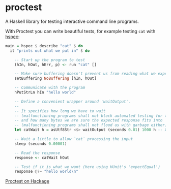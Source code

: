 proctest
========

A Haskell library for testing interactive command line programs.

With Proctest you can write beautiful tests, for example testing `cat` with [hspec](http://hspec.github.com):

```haskell
main = hspec $ describe "cat" $ do
  it "prints out what we put in" $ do

    -- Start up the program to test
    (hIn, hOut, hErr, p) <- run "cat" []

    -- Make sure buffering doesn't prevent us from reading what we expect
    setBuffering NoBuffering [hIn, hOut]

    -- Communicate with the program
    hPutStrLn hIn "hello world"

    -- Define a convenient wrapper around 'waitOutput'.
    --
    -- It specifies how long we have to wait
    -- (malfunctioning programs shall not block automated testing for too long)
    -- and how many bytes we are sure the expected response fits into
    -- (malfunctioning programs shall not flood us with garbage either).
    let catWait h = asUtf8Str <$> waitOutput (seconds 0.01) 1000 h -- Wait max 10 ms, 1000 bytes

    -- Wait a little to allow `cat` processing the input
    sleep (seconds 0.00001)

    -- Read the response
    response <- catWait hOut

    -- Test if it is what we want (here using HUnit's 'expectEqual')
    response @?= "hello world\n"
```

[Proctest on Hackage](http://hackage.haskell.org/package/proctest)
